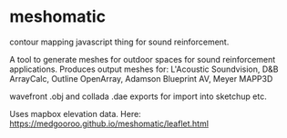 # meshomatic
contour mapping javascript thing for sound reinforcement.

A tool to generate meshes for outdoor spaces for sound reinforcement applications. 
Produces output meshes for:
L'Acoustic Soundvision, 
D&B ArrayCalc,
Outline OpenArray,
Adamson Blueprint AV,
Meyer MAPP3D

wavefront .obj and collada .dae exports for import into sketchup etc. 


Uses mapbox elevation data.
Here:
https://medgooroo.github.io/meshomatic/leaflet.html
